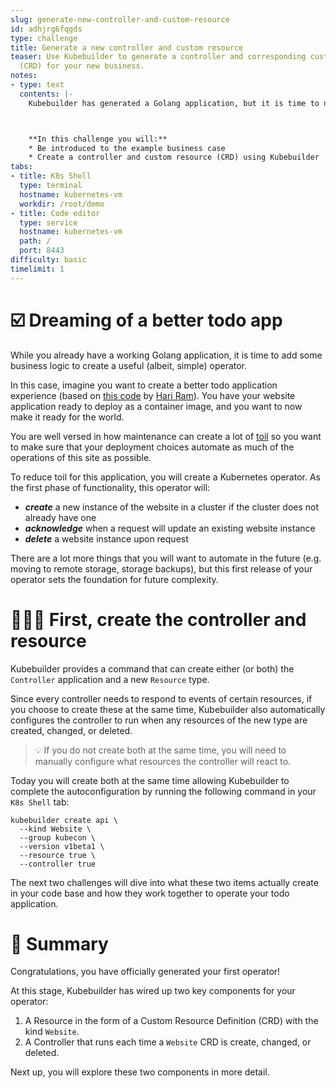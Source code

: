 ```yaml
---
slug: generate-new-controller-and-custom-resource
id: adhjrg6fqgds
type: challenge
title: Generate a new controller and custom resource
teaser: Use Kubebuilder to generate a controller and corresponding custom resource
  (CRD) for your new business.
notes:
- type: text
  contents: |-
    Kubebuilder has generated a Golang application, but it is time to now build your business case in.



    **In this challenge you will:**
    * Be introduced to the example business case
    * Create a controller and custom resource (CRD) using Kubebuilder
tabs:
- title: K8s Shell
  type: terminal
  hostname: kubernetes-vm
  workdir: /root/demo
- title: Code editor
  type: service
  hostname: kubernetes-vm
  path: /
  port: 8443
difficulty: basic
timelimit: 1
---
```


☑️ Dreaming of a better todo app
==============

While you already have a working Golang application, it is time to add some business logic to create a useful (albeit, simple) operator.

In this case, imagine you want to create a better todo application experience (based on [this code](https://github.com/hariramjp777/frontend-todo-app) by [Hari Ram](https://dev.to/hariramjp777)). You have your website application ready to deploy as a container image, and you want to now make it ready for the world. 

You are well versed in how maintenance can create a lot of [toil](https://sre.google/sre-book/eliminating-toil/) so you want to make sure that your deployment choices automate as much of the operations of this site as possible.

To reduce toil for this application, you will create a Kubernetes operator. As the first phase of functionality, this operator will:

* _**create**_ a new instance of the website in a cluster if the cluster does not already have one
* _**acknowledge**_ when a request will update an existing website instance
* _**delete**_ a website instance upon request

There are a lot more things that you will want to automate in the future (e.g. moving to remote storage, storage backups), but this first release of your operator sets the foundation for future complexity.

👩🏾‍💻 First, create the controller and resource
==============

Kubebuilder provides a command that can create either (or both) the `Controller` application and a new `Resource` type.

Since every controller needs to respond to events of certain resources, if you choose to create these at the same time, Kubebuilder also automatically configures the controller to run when any resources of the new type are created, changed, or deleted.

> 💡 If you do not create both at the same time, you will need to manually configure what resources the controller will react to.

Today you will create both at the same time allowing Kubebuilder to complete the autoconfiguration by running the following command in your `K8s Shell` tab:

```
kubebuilder create api \
  --kind Website \
  --group kubecon \
  --version v1beta1 \
  --resource true \
  --controller true
```

The next two challenges will dive into what these two items actually create in your code base and how they work together to operate your todo application.


📕 Summary
==============

Congratulations, you have officially generated your first operator!

At this stage, Kubebuilder has wired up two key components for your operator:

1. A Resource in the form of a Custom Resource Definition (CRD) with the kind `Website`.
2. A Controller that runs each time a `Website` CRD is create, changed, or deleted.

Next up, you will explore these two components in more detail.
